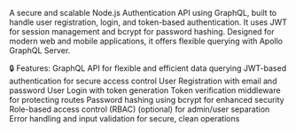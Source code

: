 A secure and scalable Node.js Authentication API using GraphQL,
built to handle user registration, login, and token-based authentication. 
It uses JWT for session management and bcrypt for password hashing. Designed for modern web and mobile applications,
it offers flexible querying with Apollo GraphQL Server.

🔒 Features:
GraphQL API for flexible and efficient data querying
JWT-based authentication for secure access control
User Registration with email and password
User Login with token generation
Token verification middleware for protecting routes
Password hashing using bcrypt for enhanced security
Role-based access control (RBAC) (optional) for admin/user separation
Error handling and input validation for secure, clean operations
